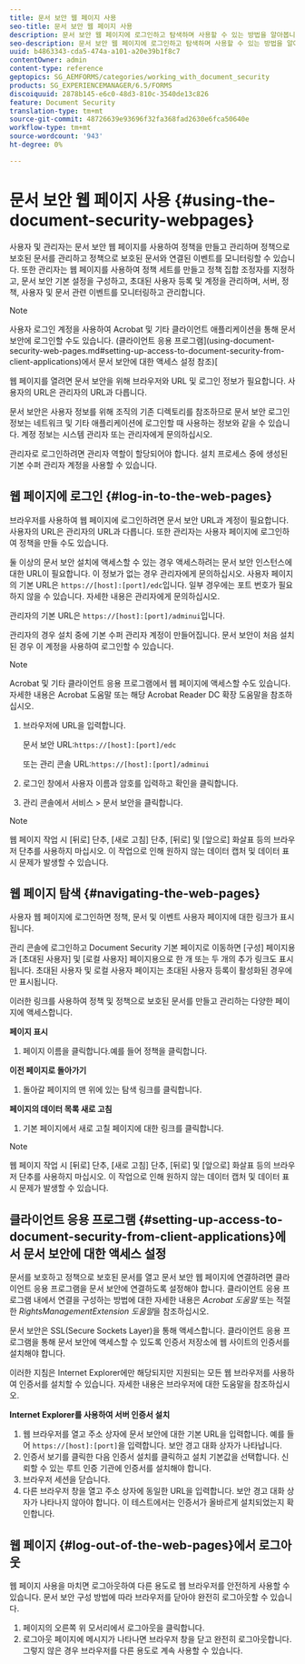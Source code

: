 ```yaml
---
title: 문서 보안 웹 페이지 사용
seo-title: 문서 보안 웹 페이지 사용
description: 문서 보안 웹 페이지에 로그인하고 탐색하며 사용할 수 있는 방법을 알아봅니다.
seo-description: 문서 보안 웹 페이지에 로그인하고 탐색하며 사용할 수 있는 방법을 알아봅니다.
uuid: b4863343-cda5-474a-a101-a20e39b1f8c7
contentOwner: admin
content-type: reference
geptopics: SG_AEMFORMS/categories/working_with_document_security
products: SG_EXPERIENCEMANAGER/6.5/FORMS
discoiquuid: 2878b145-e6c0-48d3-810c-3540de13c826
feature: Document Security
translation-type: tm+mt
source-git-commit: 48726639e93696f32fa368fad2630e6fca50640e
workflow-type: tm+mt
source-wordcount: '943'
ht-degree: 0%

---
```



# 문서 보안 웹 페이지 사용 {#using-the-document-security-webpages}

사용자 및 관리자는 문서 보안 웹 페이지를 사용하여 정책을 만들고 관리하며 정책으로 보호된 문서를 관리하고 정책으로 보호된 문서와 연결된 이벤트를 모니터링할 수 있습니다. 또한 관리자는 웹 페이지를 사용하여 정책 세트를 만들고 정책 집합 조정자를 지정하고, 문서 보안 기본 설정을 구성하고, 초대된 사용자 등록 및 계정을 관리하며, 서버, 정책, 사용자 및 문서 관련 이벤트를 모니터링하고 관리합니다.

>[!NOTE]
>
>사용자 로그인 계정을 사용하여 Acrobat 및 기타 클라이언트 애플리케이션을 통해 문서 보안에 로그인할 수도 있습니다. (클라이언트 응용 프로그램](using-document-security-web-pages.md#setting-up-access-to-document-security-from-client-applications)에서 문서 보안에 대한 액세스 설정 참조)[

웹 페이지를 열려면 문서 보안을 위해 브라우저와 URL 및 로그인 정보가 필요합니다. 사용자의 URL은 관리자의 URL과 다릅니다.

문서 보안은 사용자 정보를 위해 조직의 기존 디렉토리를 참조하므로 문서 보안 로그인 정보는 네트워크 및 기타 애플리케이션에 로그인할 때 사용하는 정보와 같을 수 있습니다. 계정 정보는 시스템 관리자 또는 관리자에게 문의하십시오.

관리자로 로그인하려면 관리자 역할이 할당되어야 합니다. 설치 프로세스 중에 생성된 기본 수퍼 관리자 계정을 사용할 수 있습니다.

## 웹 페이지에 로그인 {#log-in-to-the-web-pages}

브라우저를 사용하여 웹 페이지에 로그인하려면 문서 보안 URL과 계정이 필요합니다. 사용자의 URL은 관리자의 URL과 다릅니다. 또한 관리자는 사용자 페이지에 로그인하여 정책을 만들 수도 있습니다.

둘 이상의 문서 보안 설치에 액세스할 수 있는 경우 액세스하려는 문서 보안 인스턴스에 대한 URL이 필요합니다. 이 정보가 없는 경우 관리자에게 문의하십시오. 사용자 페이지의 기본 URL은 `https://[host]:[port]/edc`입니다. 일부 경우에는 포트 번호가 필요하지 않을 수 있습니다. 자세한 내용은 관리자에게 문의하십시오.

관리자의 기본 URL은 `https://[host]:[port]/adminui`입니다.

관리자의 경우 설치 중에 기본 수퍼 관리자 계정이 만들어집니다. 문서 보안이 처음 설치된 경우 이 계정을 사용하여 로그인할 수 있습니다.

>[!NOTE]
>
>Acrobat 및 기타 클라이언트 응용 프로그램에서 웹 페이지에 액세스할 수도 있습니다. 자세한 내용은 Acrobat 도움말 또는 해당 Acrobat Reader DC 확장 도움말을 참조하십시오.

1. 브라우저에 URL을 입력합니다.

   문서 보안 URL:`https://[host]:[port]/edc`

   또는 관리 콘솔 URL:`https://[host]:[port]/adminui`

1. 로그인 창에서 사용자 이름과 암호를 입력하고 확인을 클릭합니다.
1. 관리 콘솔에서 서비스 > 문서 보안을 클릭합니다.

>[!NOTE]
>
>웹 페이지 작업 시 [뒤로] 단추, [새로 고침] 단추, [뒤로] 및 [앞으로] 화살표 등의 브라우저 단추를 사용하지 마십시오. 이 작업으로 인해 원하지 않는 데이터 캡처 및 데이터 표시 문제가 발생할 수 있습니다.

## 웹 페이지 탐색 {#navigating-the-web-pages}

사용자 웹 페이지에 로그인하면 정책, 문서 및 이벤트 사용자 페이지에 대한 링크가 표시됩니다.

관리 콘솔에 로그인하고 Document Security 기본 페이지로 이동하면 [구성] 페이지용과 [초대된 사용자] 및 [로컬 사용자] 페이지용으로 한 개 또는 두 개의 추가 링크도 표시됩니다. 초대된 사용자 및 로컬 사용자 페이지는 초대된 사용자 등록이 활성화된 경우에만 표시됩니다.

이러한 링크를 사용하여 정책 및 정책으로 보호된 문서를 만들고 관리하는 다양한 페이지에 액세스합니다.

**페이지 표시**

1. 페이지 이름을 클릭합니다.예를 들어 정책을 클릭합니다.

**이전 페이지로 돌아가기**

1. 돌아갈 페이지의 맨 위에 있는 탐색 링크를 클릭합니다.

**페이지의 데이터 목록 새로 고침**

1. 기본 페이지에서 새로 고칠 페이지에 대한 링크를 클릭합니다.

>[!NOTE]
>
>웹 페이지 작업 시 [뒤로] 단추, [새로 고침] 단추, [뒤로] 및 [앞으로] 화살표 등의 브라우저 단추를 사용하지 마십시오. 이 작업으로 인해 원하지 않는 데이터 캡처 및 데이터 표시 문제가 발생할 수 있습니다.

## 클라이언트 응용 프로그램 {#setting-up-access-to-document-security-from-client-applications}에서 문서 보안에 대한 액세스 설정

문서를 보호하고 정책으로 보호된 문서를 열고 문서 보안 웹 페이지에 연결하려면 클라이언트 응용 프로그램을 문서 보안에 연결하도록 설정해야 합니다. 클라이언트 응용 프로그램 내에서 연결을 구성하는 방법에 대한 자세한 내용은 *Acrobat 도움말* 또는 적절한 *RightsManagementExtension 도움말*&#x200B;을 참조하십시오.

문서 보안은 SSL(Secure Sockets Layer)을 통해 액세스합니다. 클라이언트 응용 프로그램을 통해 문서 보안에 액세스할 수 있도록 인증서 저장소에 웹 사이트의 인증서를 설치해야 합니다.

<!-- Fix broken link See Configuring SSL for information on SSL.-->

이러한 지침은 Internet Explorer에만 해당되지만 지원되는 모든 웹 브라우저를 사용하여 인증서를 설치할 수 있습니다. 자세한 내용은 브라우저에 대한 도움말을 참조하십시오.

**Internet Explorer를 사용하여 서버 인증서 설치**

1. 웹 브라우저를 열고 주소 상자에 문서 보안에 대한 기본 URL을 입력합니다. 예를 들어 `https://[host]:[port]`을 입력합니다. 보안 경고 대화 상자가 나타납니다.
1. 인증서 보기를 클릭한 다음 인증서 설치를 클릭하고 설치 기본값을 선택합니다. 신뢰할 수 있는 루트 인증 기관에 인증서를 설치해야 합니다.
1. 브라우저 세션을 닫습니다.
1. 다른 브라우저 창을 열고 주소 상자에 동일한 URL을 입력합니다. 보안 경고 대화 상자가 나타나지 않아야 합니다. 이 테스트에서는 인증서가 올바르게 설치되었는지 확인합니다.

## 웹 페이지 {#log-out-of-the-web-pages}에서 로그아웃

웹 페이지 사용을 마치면 로그아웃하여 다른 용도로 웹 브라우저를 안전하게 사용할 수 있습니다. 문서 보안 구성 방법에 따라 브라우저를 닫아야 완전히 로그아웃할 수 있습니다.

1. 페이지의 오른쪽 위 모서리에서 로그아웃을 클릭합니다.
1. 로그아웃 페이지에 메시지가 나타나면 브라우저 창을 닫고 완전히 로그아웃합니다. 그렇지 않은 경우 브라우저를 다른 용도로 계속 사용할 수 있습니다.

